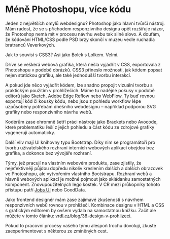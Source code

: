 # Méně Photoshopu, více kódu

Jeden z největších omylů webdesignu? Photoshop jako hlavní tvůrčí nástroj. Mám radost, že se s příchodem responzivního designu opět rozšiřuje názor, že Photoshop nemá mít v procesu návrhu webu tak silné slovo. A doufám, že kódování HTML/CSS podle PSD brzy skončí v muzeu vedle ruchadla bratranců Veverkových.

Jak to souvisí s CSS3? Asi jako Bolek s Lolkem. Velmi.

Dříve se veškerá webová grafika, která nešla vyjádřit v CSS, exportovala z Photoshopu v podobě obrázků. CSS3 přineslo možnosti, jak kódem popsat nejen statickou grafiku, ale také jednodušší tvorbu interakcí.

A pokud jde něco vyjádřit kódem, lze snadno propojit vizuální tvorbu s praktickým použitím v prohlížečích. Máme tu nadějné pokusy v podobě editorů jako Sketch, Adobe Edge Reflow nebo WebFlow. Ty buď rovnou exportují kód či kousky kódu, nebo jsou z pohledu workflow lépe uzpůsobeny potřebám dnešního webdesignu – například podporou SVG grafiky nebo responzivního návrhu webů.

Kodérům zase ohromně šetří práci nástroje jako Brackets nebo Avocode, které problematiku řeší z jejich pohledu a část kódu ze zdrojové grafiky vygenerují automaticky.

Další vliv mají UI knihovny typu Bootstrap. Díky nim se programátoři pro tvorbu uživatelského rozhraní interních webových aplikací obejdou bez grafika, a dokonce bez vývojáře rozhraní.

Týmy, jež pracují na vlastním webovém produktu, zase zjistily, že nejefektivněji půjdou dopředu nikoliv kreslením dalších a dalších obrazovek ve Photoshopu, ale vytvořením vlastního Bootstrapu. Rozhraní webů a hlavně webových aplikací je možné pojmout jako skládanku samostatných komponent. Znovupoužitelných lego kostek. V ČR mezi průkopníky tohoto přístupu patří [Jobs UI](http://www.jobs.cz/ui/) nebo GoodData.

Jako frontend designér mám zase zajímavé zkušenosti s návrhem responzivních webů rovnou v prohlížeči. Kombinace designu v HTML a CSS s grafickým editorem by ovšem vydala na samostatnou knížku. Začít ale můžete v tomto článku: [vrdl.cz/blog/38-design-v-prohlizeci](http://www.vzhurudolu.cz/blog/38-design-v-prohlizeci).

Pokud to pracovní procesy vašeho týmu alespoň trochu dovolují, zkuste zaexperimentovat s některou ze zmíněných cest.





